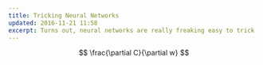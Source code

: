 ```yaml
---
title: Tricking Neural Networks
updated: 2016-11-21 11:58
excerpt: Turns out, neural networks are really freaking easy to trick
---
```


$$ \frac{\partial C}{\partial w} $$
